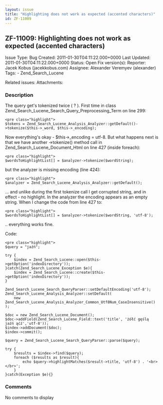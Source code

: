 ```yaml
---
layout: issue
title: "Highlighting does not work as expected (accented characters)"
id: ZF-11009
---
```


ZF-11009: Highlighting does not work as expected (accented characters)
----------------------------------------------------------------------

 Issue Type: Bug Created: 2011-01-30T04:11:22.000+0000 Last Updated: 2011-01-30T04:11:22.000+0000 Status: Open Fix version(s): 
 Reporter:  Jacek Kobus (jacekkobus.com)  Assignee:  Alexander Veremyev (alexander)  Tags: - Zend\_Search\_Lucene
 
 Related issues: 
 Attachments: 
### Description

The query get's tokenized twice ( ? ). First time in class Zend\_Search\_Lucene\_Search\_Query\_Preprocessing\_Term on line 299:

 
    <pre class="highlight">
    $tokens = Zend_Search_Lucene_Analysis_Analyzer::getDefault()->tokenize($this->_word, $this->_encoding);


Now everything's okay - $this->\_encoding = utf-8. But what happens next is that we have another ->tokenize() method call in Zend\_Search\_Lucene\_Document\_Html on line 427 (inside foreach):

 
    <pre class="highlight">
    $wordsToHighlightList[] = $analyzer->tokenize($wordString);


but the analyzer is missing encoding (line 424):

 
    <pre class="highlight">
    $analyzer = Zend_Search_Lucene_Analysis_Analyzer::getDefault();


... and unlike during the first tokenize call I get corrupted string, and in effect - no highlight. In the analyzer the encoding appears as an empty string. When I change the code from line 427 to:

 
    <pre class="highlight">
    $wordsToHighlightList[] = $analyzer->tokenize($wordString, 'utf-8');


.. everything works fine.

Code:

 
    <pre class="highlight">
    $query = "jaźń";
    
    try {
        $index = Zend_Search_Lucene::open($this->getOption('indexDirectory'));
    }catch(Zend_Search_Lucene_Exception $e){
        $index = Zend_Search_Lucene::create($this->getOption('indexDirectory'));
    }
    
    Zend_Search_Lucene_Search_QueryParser::setDefaultEncoding('utf-8');
    Zend_Search_Lucene_Analysis_Analyzer::setDefault(
        new Zend_Search_Lucene_Analysis_Analyzer_Common_Utf8Num_CaseInsensitive()
    );
    
    $doc = new Zend_Search_Lucene_Document();
    $doc->addField(Zend_Search_Lucene_Field::text('title', 'żółć gęślą jaźń ąćź','utf-8'));
    $index->addDocument($doc);
    $index->commit();
    
    $query = Zend_Search_Lucene_Search_QueryParser::parse($query);
    
    try {
        $results = $index->find($query);
        foreach ($results as $result){
            echo $query->highlightMatches($result->title, 'utf-8') . '<br></br>';
        }
    }catch(Exception $e){}


 

 

### Comments

No comments to display